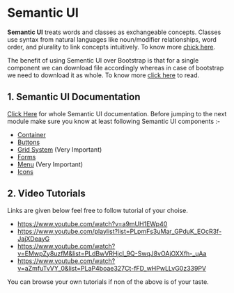 # Semantic UI

**Semantic UI** treats words and classes as exchangeable concepts. Classes use syntax from natural languages like noun/modifier
relationships, word order, and plurality to link concepts intuitively. To know more [chick here](https://www.youtube.com/watch?v=aVcKRNkZeAQ).

The benefit of using Sementic UI over Bootstrap is that for a single component we can download file accordingly whereas in case of bootstrap we need to download it 
as whole. To know more [click here](https://developerz.software/2020/03/29/semantic-ui-or-bootstrap-discover-the-pros-and-cons-of-each-framework/) to read.

## 1. Semantic UI Documentation
[Click Here](https://semantic-ui.com/introduction/getting-started.html) for whole Semantic UI documentation. Before jumping to the next module make 
sure you know at least following Semantic UI components :-
- [Container](https://semantic-ui.com/elements/container.html)
- [Buttons](https://semantic-ui.com/elements/button.html) 
- [Grid System](https://semantic-ui.com/collections/grid.html) (Very Important)
- [Forms](https://semantic-ui.com/collections/form.html)
- [Menu](https://semantic-ui.com/collections/menu.html)  (Very Important)
- [Icons](https://semantic-ui.com/elements/icon.html)
  
## 2. Video Tutorials
Links are given below feel free to follow tutorial of your choise.
- https://www.youtube.com/watch?v=a9mUH1EWp40
- https://www.youtube.com/playlist?list=PLpmFs3uMar_GPduK_EOcR3f-JajXDeayG
- https://www.youtube.com/watch?v=EMwpZy8uzfM&list=PLdBwVRHjcI_9Q-SwqJ8vOAjOXXfh-_uAa
- https://www.youtube.com/watch?v=aZmfuTvVY_0&list=PLaP4boae327Ct-fFD_wHPwLLvG0z339PV

You can browse your own tutorials if non of the above is of your taste.
